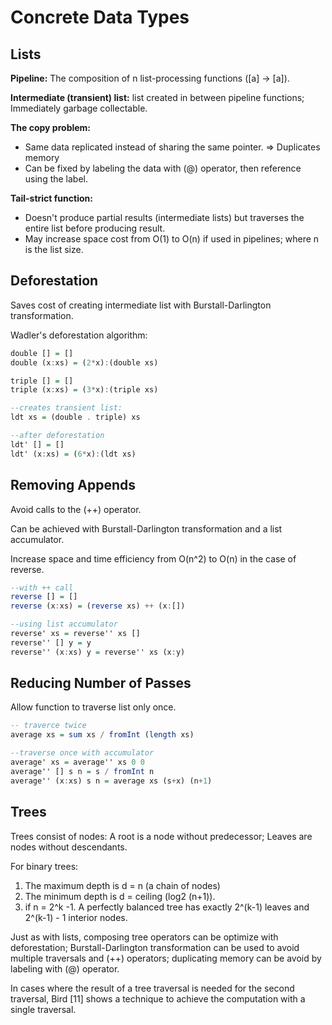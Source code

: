 # Concrete Data Types
## Lists
__Pipeline:__ The composition of n list-processing functions ([a] -> [a]).

__Intermediate (transient) list:__ list created in between pipeline functions; Immediately garbage collectable.

__The copy problem:__ 
- Same data replicated instead of sharing the same pointer. => Duplicates memory
- Can be fixed by labeling the data with (@) operator, then reference using the label.

__Tail-strict function:__ 
- Doesn't produce partial results (intermediate lists) but traverses the entire list before producing result.
- May increase space cost from O(1) to O(n) if used in pipelines; where n is the list size.
## Deforestation
Saves cost of creating intermediate list with Burstall-Darlington transformation.

Wadler's deforestation algorithm:
```haskell
double [] = []
double (x:xs) = (2*x):(double xs)

triple [] = []
triple (x:xs) = (3*x):(triple xs) 

--creates transient list:
ldt xs = (double . triple) xs

--after deforestation
ldt' [] = []
ldt' (x:xs) = (6*x):(ldt xs)
```
## Removing Appends
Avoid calls to the (++) operator.

Can be achieved with Burstall-Darlington transformation and a list accumulator.

Increase space and time efficiency from O(n^2) to O(n) in the case of reverse.
```haskell
--with ++ call
reverse [] = []
reverse (x:xs) = (reverse xs) ++ (x:[])

--using list accumulator
reverse' xs = reverse'' xs []
reverse'' [] y = y
reverse'' (x:xs) y = reverse'' xs (x:y)
```
## Reducing Number of Passes
Allow function to traverse list only once.
```haskell
-- traverce twice
average xs = sum xs / fromInt (length xs)

--traverse once with accumulator
average' xs = average'' xs 0 0
average'' [] s n = s / fromInt n
average'' (x:xs) s n = average xs (s+x) (n+1)
```
## Trees
Trees consist of nodes: A root is a node without predecessor; Leaves are nodes without descendants.

For binary trees: 
1. The maximum depth is d = n (a chain of nodes)
2. The minimum depth is d = ceiling (log2 (n+1)).
3. if n = 2^k -1. A perfectly balanced tree has exactly 2^(k-1) leaves and 2^(k-1) - 1 interior nodes.

Just as with lists, composing tree operators can be optimize with deforestation; Burstall-Darlington transformation can be used to avoid multiple traversals and (++) operators; duplicating memory can be avoid by labeling with (@) operator.

In cases where the result of a tree traversal is needed for the second traversal, Bird [11] shows a technique to achieve the computation with a single traversal. 
